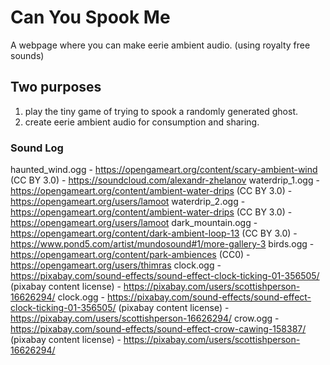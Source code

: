 # Can You Spook Me #
A webpage where you can make eerie ambient audio. (using royalty free sounds)

## Two purposes ##
1) play the tiny game of trying to spook a randomly generated ghost. 
2) create eerie ambient audio for consumption and sharing.


### Sound Log ##
haunted_wind.ogg - https://opengameart.org/content/scary-ambient-wind  (CC BY 3.0) - https://soundcloud.com/alexandr-zhelanov
waterdrip_1.ogg - https://opengameart.org/content/ambient-water-drips (CC BY 3.0) - https://opengameart.org/users/lamoot 
waterdrip_2.ogg - https://opengameart.org/content/ambient-water-drips (CC BY 3.0) - https://opengameart.org/users/lamoot 
dark_mountain.ogg - https://opengameart.org/content/dark-ambient-loop-13 (CC BY 3.0) - https://www.pond5.com/artist/mundosound#1/more-gallery-3
birds.ogg - https://opengameart.org/content/park-ambiences (CC0) - https://opengameart.org/users/thimras
clock.ogg - https://pixabay.com/sound-effects/sound-effect-clock-ticking-01-356505/ (pixabay content license) - https://pixabay.com/users/scottishperson-16626294/
clock.ogg - https://pixabay.com/sound-effects/sound-effect-clock-ticking-01-356505/ (pixabay content license) - https://pixabay.com/users/scottishperson-16626294/
crow.ogg - https://pixabay.com/sound-effects/sound-effect-crow-cawing-158387/ (pixabay content license) - https://pixabay.com/users/scottishperson-16626294/